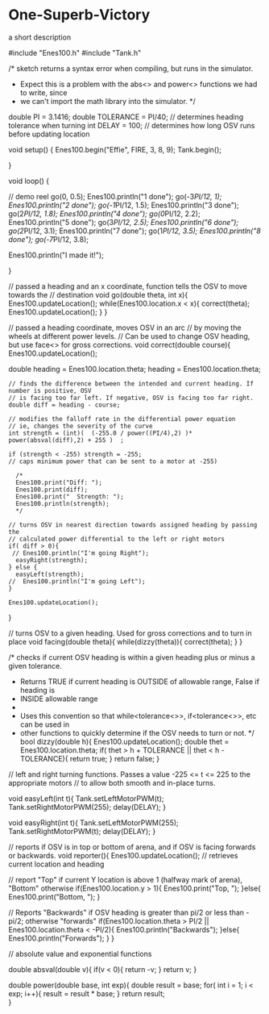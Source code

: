 # One-Superb-Victory
a short description


#include "Enes100.h"
#include "Tank.h"

/* sketch returns a syntax error when compiling, but runs in the simulator.
 *  Expect this is a problem with the abs<> and power<> functions we had to write, since 
 *  we can't import the math library into the simulator.
 */

double PI = 3.1416;
double TOLERANCE = PI/40; // determines heading tolerance when turning
int DELAY = 100; // determines how long OSV runs before updating location

void setup() {
  Enes100.begin("Effie", FIRE, 3, 8, 9);
  Tank.begin();
  
}

void loop() {

  // demo reel
  go(0, 0.5);
  Enes100.println("1 done");
  go(-3*PI/12, 1);
  Enes100.println("2 done");
  go(-1*PI/12, 1.5);
  Enes100.println("3 done");
  go(2*PI/12, 1.8);
  Enes100.println("4 done");
  go(0*PI/12, 2.2);
  Enes100.println("5 done");
  go(3*PI/12, 2.5);
  Enes100.println("6 done");
  go(2*PI/12, 3.1);
  Enes100.println("7 done");
  go(1*PI/12, 3.5);
  Enes100.println("8 done");
  go(-7*PI/12, 3.8);
  
  Enes100.println("I made it!"); 

}


// passed a heading and an x coordinate, function tells the OSV to move towards the 
// destination 
void go(double theta, int x){
  Enes100.updateLocation();
  while(Enes100.location.x < x){
    correct(theta);
    Enes100.updateLocation();
  }
}



// passed a heading coordinate, moves OSV in an arc 
// by  moving the wheels at different power levels. 
// Can be used to change OSV heading, but use face<> for gross corrections.
void correct(double course){
  Enes100.updateLocation();
  
  double heading = Enes100.location.theta;
    heading = Enes100.location.theta;

    // finds the difference between the intended and current heading. If number is positive, OSV
    // is facing too far left. If negative, OSV is facing too far right.
    double diff = heading - course;

    // modifies the falloff rate in the differential power equation 
    // ie, changes the severity of the curve
    int strength = (int)(  (-255.0 / power((PI/4),2) )* power(absval(diff),2) + 255 )  ;
  
    if (strength < -255) strength = -255; 
    // caps minimum power that can be sent to a motor at -255)

      /*
      Enes100.print("Diff: ");
      Enes100.print(diff);
      Enes100.print("  Strength: ");
      Enes100.println(strength);
      */

    // turns OSV in nearest direction towards assigned heading by passing the 
    // calculated power differential to the left or right motors
    if( diff > 0){
     // Enes100.println("I'm going Right");
      easyRight(strength);
    } else {
      easyLeft(strength);
    //  Enes100.println("I'm going Left");
    }
    
    Enes100.updateLocation();
}


// turns OSV to a given heading. Used for gross corrections and to turn in place
void facing(double theta){
  while(dizzy(theta)){
    correct(theta);
  }
}


/* checks if current OSV heading is within a given heading plus or minus a given tolerance.
* Returns TRUE if current heading is OUTSIDE of allowable range, False if heading is 
* INSIDE allowable range
*
* Uses this convention so that while<tolerance<>>, if<tolerance<>>, etc can be used in
* other functions to quickly determine if the OSV needs to turn or not.
*/
bool dizzy(double h){
  Enes100.updateLocation();
  double thet = Enes100.location.theta;
  if( thet > h + TOLERANCE || thet < h - TOLERANCE){
    return true;
  }
  return false;
}



// left and right turning functions. Passes a value -225 <= t <= 225 to the appropriate motors
// to allow both smooth and in-place turns.

void easyLeft(int t){
  Tank.setLeftMotorPWM(t);
  Tank.setRightMotorPWM(255);
  delay(DELAY);
}

void easyRight(int t){
  Tank.setLeftMotorPWM(255);
  Tank.setRightMotorPWM(t);
  delay(DELAY);
}



// reports if OSV is in top or bottom of arena, and if OSV is facing forwards or backwards.
void reporter(){
  Enes100.updateLocation(); // retrieves current location and heading
  
  // report "Top" if current Y location is above 1 (halfway mark of arena), "Bottom" otherwise
  if(Enes100.location.y > 1){
    Enes100.print("Top, ");
  }else{
    Enes100.print("Bottom, ");
  }
  
  // Reports "Backwards" if OSV heading is greater than pi/2 or less than -pi/2; otherwise "forwards"
  if(Enes100.location.theta > PI/2 || Enes100.location.theta < -PI/2){
    Enes100.println("Backwards");
  }else{
    Enes100.println("Forwards");
  }
}

// absolute value and exponential functions

double absval(double v){
  if(v < 0){
    return -v;
  }
  return v;
}

double power(double base, int exp){
  double result = base;
  for( int i = 1; i < exp; i++){
    result = result * base;
  }
  return result;    
}
